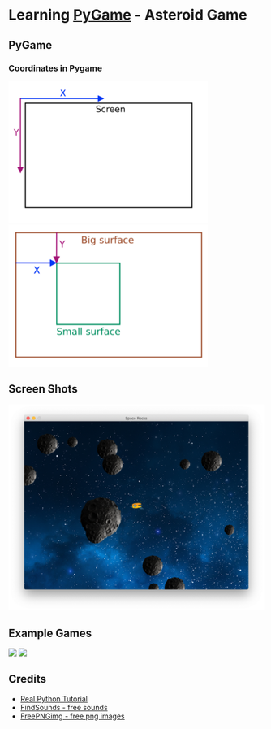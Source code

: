 # Learning [PyGame](https://www.pygame.org/news) - Asteroid Game

## PyGame

### Coordinates in Pygame

![](static/coordinates.png)
![](static/coordinates2.png)

## Screen Shots

![](static/ScreenShot1.png)

## Example Games

![](static/game1.gif)
![](static/game2.gif)

## Credits

- [Real Python Tutorial](https://realpython.com/asteroids-game-python/)
- [FindSounds - free sounds](https://www.findsounds.com/ISAPI/search.dll?keywords=laser)
- [FreePNGimg - free png images](https://freepngimg.com/)







